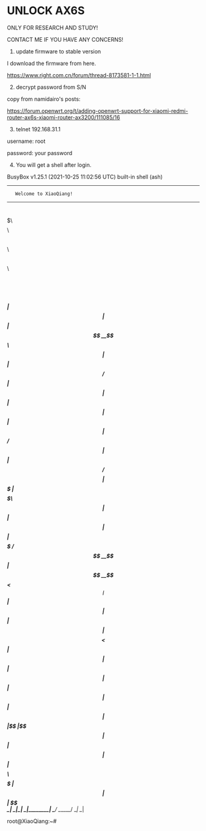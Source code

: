# UNLOCK AX6S

ONLY FOR RESEARCH AND STUDY! 

CONTACT ME IF YOU HAVE ANY CONCERNS!


1. update firmware to stable version

I download the firmware from here.

https://www.right.com.cn/forum/thread-8173581-1-1.html


2. decrypt password from S/N

copy from namidairo's posts: 

https://forum.openwrt.org/t/adding-openwrt-support-for-xiaomi-redmi-router-ax6s-xiaomi-router-ax3200/111085/16


3. telnet 192.168.31.1

username: root

password: your password

4. You will get a shell after login.

BusyBox v1.25.1 (2021-10-25 11:02:56 UTC) built-in shell (ash)

 -----------------------------------------------------
       Welcome to XiaoQiang!
 -----------------------------------------------------
  $$$$$$\  $$$$$$$\  $$$$$$$$\      $$\      $$\        $$$$$$\  $$\   $$\
 $$  __$$\ $$  __$$\ $$  _____|     $$ |     $$ |      $$  __$$\ $$ | $$  |
 $$ /  $$ |$$ |  $$ |$$ |           $$ |     $$ |      $$ /  $$ |$$ |$$  /
 $$$$$$$$ |$$$$$$$  |$$$$$\         $$ |     $$ |      $$ |  $$ |$$$$$  /
 $$  __$$ |$$  __$$< $$  __|        $$ |     $$ |      $$ |  $$ |$$  $$<
 $$ |  $$ |$$ |  $$ |$$ |           $$ |     $$ |      $$ |  $$ |$$ |\$$\
 $$ |  $$ |$$ |  $$ |$$$$$$$$\       $$$$$$$$$  |       $$$$$$  |$$ | \$$\
 \__|  \__|\__|  \__|\________|      \_________/        \______/ \__|  \__|


root@XiaoQiang:~# 


